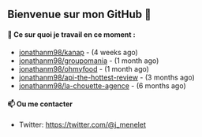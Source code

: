 ## Bienvenue sur mon GitHub 👋

#### 👷 Ce sur quoi je travail en ce moment :

- [jonathanm98/kanap](https://github.com/jonathanm98/kanap) -  (4 weeks ago)
- [jonathanm98/groupomania](https://github.com/jonathanm98/groupomania) -  (1 month ago)
- [jonathanm98/ohmyfood](https://github.com/jonathanm98/ohmyfood) -  (1 month ago)
- [jonathanm98/api-the-hottest-review](https://github.com/jonathanm98/api-the-hottest-review) -  (3 months ago)
- [jonathanm98/la-chouette-agence](https://github.com/jonathanm98/la-chouette-agence) -  (6 months ago)

#### 📫 Ou me contacter

- Twitter: https://twitter.com/@j_menelet